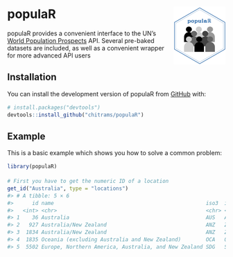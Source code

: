 
<!-- README.md is generated from README.Rmd. Please edit that file -->

# populaR <a href="http://www.michaellydeamore.com/populaR/"><img src="man/figures/logo.png" align="right" height="134" /></a>

<!-- badges: start -->
<!-- badges: end -->

populaR provides a convenient interface to the UN’s [World Population
Prospects](https://population.un.org/wpp/) API. Several pre-baked
datasets are included, as well as a convenient wrapper for more advanced
API users

## Installation

You can install the development version of populaR from
[GitHub](https://github.com/) with:

``` r
# install.packages("devtools")
devtools::install_github("chitrams/populaR")
```

## Example

This is a basic example which shows you how to solve a common problem:

``` r
library(populaR)

# First you have to get the numeric ID of a location
get_id("Australia", type = "locations")
#> # A tibble: 5 × 6
#>      id name                                                 iso3  iso2  longitude latitude
#>   <int> <chr>                                                <chr> <chr>     <dbl>    <dbl>
#> 1    36 Australia                                            AUS   AU         134.    -25.3
#> 2   927 Australia/New Zealand                                ANZ   ZL          NA      NA  
#> 3  1834 Australia/New Zealand                                ANZ   ZL          NA      NA  
#> 4  1835 Oceania (excluding Australia and New Zealand)        OCA   OZ          NA      NA  
#> 5  5502 Europe, Northern America, Australia, and New Zealand SDG   SD          NA      NA
```
